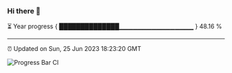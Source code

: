### Hi there 👋

⏳ Year progress { ██████████████▁▁▁▁▁▁▁▁▁▁▁▁▁▁▁▁ } 48.16 %

---

⏰ Updated on Sun, 25 Jun 2023 18:23:20 GMT

![Progress Bar CI](https://github.com/ZhaoGui/ZhaoGui/workflows/Progress%20Bar%20CI/badge.svg)
